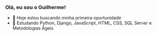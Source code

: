 ### Olá, eu sou o Guilherme!

- 🔭 Hoje estou buscando minha primeira oportunidade
- 🌱 Estudando Python, Django, JavaScript, HTML, CSS, SQL Server e Metodologias Ágeis
